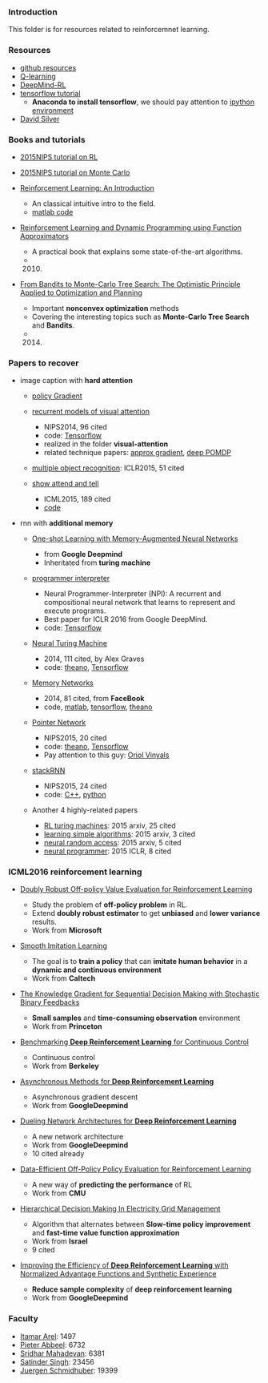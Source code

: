### Introduction
This folder is for resources related to reinforcemnet learning. 

### Resources
- [github resources][1]
- [Q-learning][2]
- [DeepMind-RL][3]
- [tensorflow tutorial][4]
	- **Anaconda to install tensorflow**, we should pay attention to [ipython environment][5]
- [David Silver][6]

### Books and tutorials
- [2015NIPS tutorial on RL][7]
- [2015NIPS tutorial on Monte Carlo][8]
- [Reinforcement Learning: An Introduction][9]
	- An classical intuitive intro to the field. 
	- [matlab code][10]

- [Reinforcement Learning and Dynamic Programming using Function Approximators][11]
	- A practical book that explains some state-of-the-art algorithms. 
	- 2010.

- [From Bandits to Monte-Carlo Tree Search: The Optimistic Principle Applied to Optimization and Planning][12]
	- Important **nonconvex optimization** methods 
	- Covering the interesting topics such as **Monte-Carlo Tree Search** and **Bandits**.
	- 2014.

### Papers to recover
- image caption with **hard attention**
	- [policy Gradient][13]

	- [recurrent models of visual attention][14]
		- NIPS2014, 96 cited
		- code: [Tensorflow][15]
		- realized in the folder  **visual-attention**
		- related technique papers: [approx gradient][16], [deep POMDP][17]

	- [multiple object recognition][18]: ICLR2015, 51 cited

	- [show attend and tell][19]
		-  ICML2015, 189 cited
		- [code][20]

- rnn with **additional memory**
	- [One-shot Learning with Memory-Augmented Neural Networks][21]
		- from **Google Deepmind**
		- Inheritated from **turing machine**
	- [programmer interpreter][22]
		- Neural Programmer-Interpreter (NPI): A recurrent and compositional neural network that learns to represent and execute programs.
		- Best paper for ICLR 2016 from Google DeepMind.
		- code: [Tensorflow][23]

	- [Neural Turing Machine][24]
		- 2014, 111 cited, by Alex Graves
		- code: [theano][25], [Tensorflow][26] 

	- [Memory Networks][27]
		- 2014, 81 cited, from **FaceBook**
		- code, [matlab][28], [tensorflow][29], [theano][30]

	- [Pointer Network][31]
		- NIPS2015, 20 cited
		- code: [theano][32], [Tensorflow][33]
		- Pay attention to this guy: [Oriol Vinyals][34]

	- [stackRNN][35]
		- NIPS2015, 24 cited
		- code: [C++][36], [python][37]

	- Another 4 highly-related papers
		- [RL turing machines][38]: 2015 arxiv, 25 cited
		- [learning simple algorithms][39]: 2015 arxiv, 3 cited
		- [neural random access][40]: 2015 arxiv, 5 cited
		- [neural programmer][41]: 2015 ICLR, 8 cited

### ICML2016 reinforcement learning
- [Doubly Robust Off-policy Value Evaluation for Reinforcement Learning][42]
	- Study the problem of **off-policy problem** in RL. 
	- Extend **doubly robust estimator** to get **unbiased** and **lower variance** results. 
	- Work from **Microsoft**

- [Smooth Imitation Learning][43]
	- The goal is to **train a policy** that can **imitate  human behavior** in a **dynamic and continuous environment** 
	- Work from **Caltech**

- [The Knowledge Gradient for Sequential Decision Making with Stochastic Binary Feedbacks][44]
	- **Small samples** and **time-consuming observation** environment 
	- Work from **Princeton**

- [Benchmarking **Deep Reinforcement Learning** for Continuous Control][45]
	- Continuous control
	- Work from **Berkeley**

- [Asynchronous Methods for **Deep Reinforcement Learning**][46]
	- Asynchronous gradient descent 
	- Work from **GoogleDeepmind**

- [Dueling Network Architectures for **Deep Reinforcement Learning**][47]
	- A new network architecture 
	- Work from **GoogleDeepmind**
	- 10 cited already 

- [Data-Efficient Off-Policy Policy Evaluation for Reinforcement Learning][48]
	- A new way of **predicting the performance** of RL
	- Work from **CMU**

- [Hierarchical Decision Making In Electricity Grid Management][49]
	- Algorithm that alternates between **Slow-time policy improvement** and **fast-time value function approximation** 
	- Work from **Israel**
	- 9 cited

- [Improving the Efficiency of **Deep Reinforcement Learning** with Normalized Advantage Functions and Synthetic Experience][50]
	- **Reduce sample complexity** of **deep reinforcement learning** 
	- Work from **GoogleDeepmind**

### Faculty 
- [Itamar Arel][51]: 1497
- [Pieter Abbeel][52]: 6732
- [Sridhar Mahadevan][53]: 6381
- [Satinder Singh][54]: 23456
- [Juergen Schmidhuber][55]: 19399

[1]:	https://github.com/BigeyeDestroyer/deepRL/tree/resource
[2]:	http://mnemstudio.org/path-finding-q-learning-tutorial.htm
[3]:	http://www.infoq.com/cn/articles/atari-reinforcement-learning
[4]:	https://github.com/pkmital/tensorflow_tutorials
[5]:	http://stackoverflow.com/questions/33960051/unable-to-import-a-module-from-python-notebook-in-jupyter
[6]:	http://www0.cs.ucl.ac.uk/staff/d.silver/web/Home.html
[7]:	https://nips.cc/Conferences/2015/Schedule?event=4890
[8]:	https://nips.cc/Conferences/2015/Schedule?event=4887
[9]:	http://webdocs.cs.ualberta.ca/~sutton/book/ebook/the-book.html
[10]:	http://waxworksmath.com/Authors/N_Z/Sutton/sutton.html
[11]:	https://orbi.ulg.ac.be/bitstream/2268/27963/1/book-FA-RL-DP.pdf
[12]:	https://hal.archives-ouvertes.fr/hal-00747575v5/document
[13]:	http://www.scholarpedia.org/article/Policy_gradient_methods
[14]:	http://arxiv.org/abs/1406.6247
[15]:	https://github.com/seann999/tensorflow_mnist_ram
[16]:	http://incompleteideas.net/sutton/williams-92.pdf
[17]:	http://www.kyb.mpg.de/fileadmin/user_upload/files/publications/Wierstra_ICANN_2007_%5B0%5D.pdf
[18]:	http://arxiv.org/abs/1412.7755
[19]:	http://arxiv.org/abs/1502.03044
[20]:	https://github.com/kelvinxu/arctic-captions
[21]:	http://arxiv.org/abs/1605.06065
[22]:	http://arxiv.org/pdf/1511.06279v4.pdf
[23]:	https://github.com/carpedm20/NPI-tensorflow
[24]:	http://arxiv.org/abs/1410.5401
[25]:	https://github.com/shawntan/neural-turing-machines
[26]:	https://github.com/carpedm20/NTM-tensorflow
[27]:	http://arxiv.org/abs/1410.3916
[28]:	https://github.com/facebook/MemNN
[29]:	https://github.com/carpedm20/MemN2N-tensorflow
[30]:	https://github.com/vinhkhuc/MemN2N-babi-python
[31]:	http://papers.nips.cc/paper/5866-pointer-networks
[32]:	https://github.com/vshallc/PtrNets
[33]:	https://github.com/ikostrikov/TensorFlow-Pointer-Networks
[34]:	https://scholar.google.com/citations?hl=zh-CN&user=NkzyCvUAAAAJ&view_op=list_works&sortby=pubdate
[35]:	http://papers.nips.cc/paper/5857-inferring-algorithmic-patterns-with-stack-augmented-recurrent-nets
[36]:	https://github.com/facebook/Stack-RNN
[37]:	https://github.com/DoctorTeeth/diffmem
[38]:	http://arxiv.org/abs/1505.00521
[39]:	http://arxiv.org/abs/1511.07275
[40]:	http://arxiv.org/abs/1511.06392
[41]:	http://arxiv.org/abs/1511.04834
[42]:	http://arxiv.org/abs/1511.03722
[43]:	http://hoangminhle.github.io/
[44]:	https://arxiv.org/abs/1510.02354
[45]:	https://arxiv.org/abs/1604.06778
[46]:	https://arxiv.org/abs/1602.01783
[47]:	http://arxiv.org/abs/1511.06581
[48]:	http://arxiv.org/abs/1604.00923
[49]:	http://arxiv.org/abs/1603.01840
[50]:	http://arxiv.org/abs/1603.00748
[51]:	https://scholar.google.com/citations?user=wivIgKkAAAAJ&hl=zh-CN
[52]:	https://scholar.google.com/citations?hl=zh-CN&user=vtwH6GkAAAAJ&view_op=list_works&sortby=pubdate
[53]:	https://scholar.google.com/citations?hl=zh-CN&user=xTj2eQwAAAAJ&view_op=list_works&sortby=pubdate
[54]:	https://scholar.google.com/citations?user=q92q8SMAAAAJ&hl=zh-CN
[55]:	https://scholar.google.com/citations?hl=zh-CN&user=gLnCTgIAAAAJ&view_op=list_works&sortby=pubdate